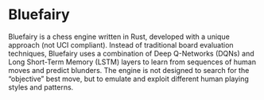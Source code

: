# Bluefairy

Bluefairy is a chess engine written in Rust, developed with a unique approach (not UCI compliant). Instead of traditional board evaluation techniques, Bluefairy uses a combination of Deep Q-Networks (DQNs) and Long Short-Term Memory (LSTM) layers to learn from sequences of human moves and predict blunders. The engine is not designed to search for the “objective” best move, but to emulate and exploit different human playing styles and patterns.
